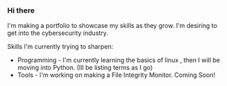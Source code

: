 ### Hi there 

I'm making a portfolio to showcase my skills as they grow. 
I'm desiring to get into the cybersecurity industry.


Skills I'm currently trying to sharpen:
* Programming - I'm currently learning the basics of linux , then I will be moving into Python. (Ill be listing terms as I go)
* Tools - I'm working on making a File Integrity Monitor. Coming Soon!
<!--
**jamesmp22/jamesmp22** is a ✨ _special_ ✨ repository because its `README.md` (this file) appears on your GitHub profile.

Here are some ideas to get you started:

- 🔭 I’m currently working on ...
- 🌱 I’m currently learning ...
- 👯 I’m looking to collaborate on ...
- 🤔 I’m looking for help with ...
- 💬 Ask me about ...
- 📫 How to reach me: ...
- 😄 Pronouns: ...
- ⚡ Fun fact: ...
-->
